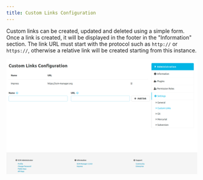 ```yaml
---
title: Custom Links Configuration
---
```


Custom links can be created, updated and deleted using a simple form.
Once a link is created, it will be displayed in the footer in the "Information" section.
The link URL must start with the protocol such as `http://` or `https://`,
otherwise a relative link will be created starting from this instance.

![Config](assets/custom-links-config.png)
